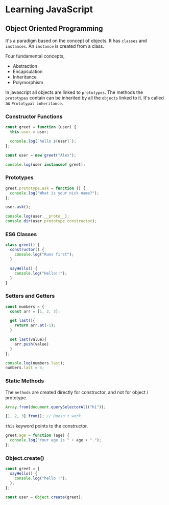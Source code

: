 # Learning JavaScript

## Object Oriented Programming

It's a paradigm based on the concept of objects. It has `classes` and `instances`. An `instance` is created from a class.

Four fundamental concepts,

- Abstraction
- Encapsulation
- Inheritance
- Polymorphism

In javascript all objects are linked to `prototypes`. The methods the `prototypes` contain can be inherited by all the `objects` linked to it. It's called as `Prototypal inheritance`.

### Constructor Functions

```javascript
const greet = function (user) {
  this.user = user;

  console.log(`hello ${user}`);
};

const user = new greet("Alex");

console.log(user instanceof greet);
```

### Prototypes

```javascript
greet.prototype.ask = function () {
  console.log("What is your nick name?");
};

user.ask();
```

```javascript
console.log(user.__proto__);
console.dir(user.prototype.constructor);
```

### ES6 Classes

```javascript
class greet() {
  constructor() {
    console.log("Runs first");
  }

  sayHello() {
    console.log("Hello!!");
  }
}

```

### Setters and Getters

```javascript
const numbers = {
  const arr = [1, 2, 3];

  get last(){
    return arr.at(-1);
  }

  set last(value){
    arr.push(value)
  }
};

console.log(numbers.last);
numbers.last = 4;
```

### Static Methods

The `methods` are created directly for constructor, and not for object / prototype.

```javascript
Array.from(document.querySelectorAll("h1"));

[1, 2, 3].from(); // Doesn't work
```

`this` keyword points to the constructor.

```javascript
greet.age = function (age) {
  console.log("Your age is " + age + ".");
};
```

### Object.create()

```javascript
const greet = {
  sayHello() {
    console.log("hello !");
  },
};

const user = Object.create(greet);
```

